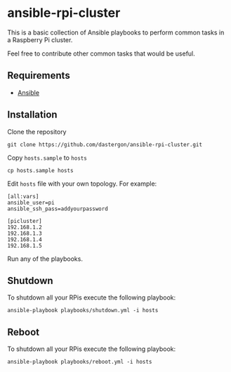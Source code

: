 # ansible-rpi-cluster

This is a basic collection of Ansible playbooks to perform common tasks in a Raspberry Pi cluster.

Feel free to contribute other common tasks that would be useful.

## Requirements

* [Ansible](http://www.ansible.com/)

## Installation

Clone the repository

    git clone https://github.com/dastergon/ansible-rpi-cluster.git

Copy `hosts.sample` to `hosts`

    cp hosts.sample hosts

Edit `hosts` file with your own topology. For example:

```
[all:vars]
ansible_user=pi
ansible_ssh_pass=addyourpassword

[picluster]
192.168.1.2
192.168.1.3
192.168.1.4
192.168.1.5
```

Run any of the playbooks.

## Shutdown

To shutdown all your RPis execute the following playbook:

    ansible-playbook playbooks/shutdown.yml -i hosts

## Reboot

To shutdown all your RPis execute the following playbook:

    ansible-playbook playbooks/reboot.yml -i hosts

